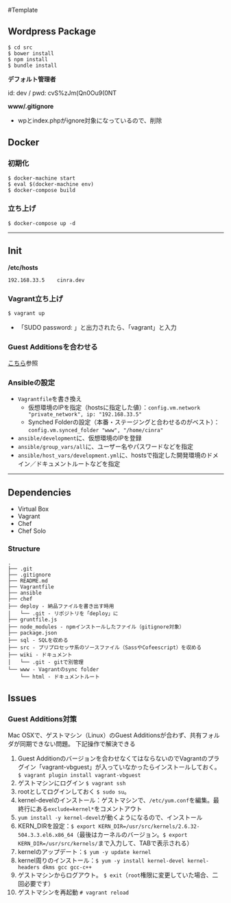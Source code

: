 #Template

## Wordpress Package

```ssh
$ cd src
$ bower install
$ npm install
$ bundle install
```

**デフォルト管理者**

id: dev / pwd: cvS%zJm(Qn0Ou9(0NT

**www/.gitignore**

- wpとindex.phpがignore対象になっているので、削除

## Docker

### 初期化

```ssh
$ docker-machine start
$ eval $(docker-machine env)
$ docker-compose build
```

### 立ち上げ

```ssh
$ docker-compose up -d
```

---

## Init

**/etc/hosts**

```shell
192.168.33.5    cinra.dev
```

### Vagrant立ち上げ

```bash
$ vagrant up
```

- 「SUDO password: 」と出力されたら、「vagrant」と入力

### Guest Additionsを合わせる

[こちら](https://github.com/cinra/project-template#guest-additions対策)参照

### Ansibleの設定

- `Vagrantfile`を書き換え
  - 仮想環境のIPを指定（hostsに指定した値）：`config.vm.network "private_network", ip: "192.168.33.5"`
  - Synched Folderの設定（本番・ステージングと合わせるのがベスト）：`config.vm.synced_folder "www", "/home/cinra"`
- `ansible/development`に、仮想環境のIPを登録
- `ansible/group_vars/all`に、ユーザー名やパスワードなどを指定
- `ansible/host_vars/development.yml`に、hostsで指定した開発環境のドメイン／ドキュメントルートなどを指定

---

## Dependencies

- Virtual Box
- Vagrant
- Chef
- Chef Solo

### Structure

```
.
├── .git
├── .gitignore
├── README.md
├── Vagrantfile
├── ansible
├── chef
├── deploy - 納品ファイルを書き出す時用
│   └── .git - リポジトリを「deploy」に
├── gruntfile.js
├── node_modules - npmインストールしたファイル（gitignore対象）
├── package.json
├── sql - SQLを収める
├── src - プリプロセッサ系のソースファイル（SassやCofeescript）を収める
├── wiki - ドキュメント
│   └── .git - gitで別管理
└── www - Vagrantのsync folder
    └── html - ドキュメントルート
```

## Issues

### Guest Additions対策

Mac OSXで、ゲストマシン（Linux）のGuest Additionsが合わず、共有フォルダが同期できない問題。
下記操作で解決できる

1. Guest Additionのバージョンを合わせなくてはならないのでVagrantのプラグイン「vagrant-vbguest」が入っていなかったらインストールしておく。 `$ vagrant plugin install vagrant-vbguest`
1. ゲストマシンにログイン `$ vagrant ssh`
1. rootとしてログインしておく `$ sudo su`。
1. kernel-develのインストール：ゲストマシンで、`/etc/yum.conf`を編集。最終行にある`exclude=kernel*`をコメントアウト
1. `yum install -y kernel-devel`が動くようになるので、インストール
1. KERN_DIRを設定：`$ export KERN_DIR=/usr/src/kernels/2.6.32-504.3.3.el6.x86_64`（最後はカーネルのバージョン。`$ export KERN_DIR=/usr/src/kernels/`まで入力して、TABで表示される）
1. kernelのアップデート：`$ yum -y update kernel`
1. kernel周りのインストール：`$ yum -y install kernel-devel kernel-headers dkms gcc gcc-c++`
1. ゲストマシンからログアウト。 `$ exit`（`root`権限に変更していた場合、二回必要です）
1. ゲストマシンを再起動 `# vagrant reload`
